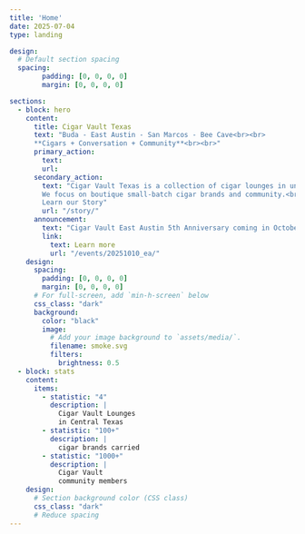 ```yaml
---
title: 'Home'
date: 2025-07-04
type: landing

design:
  # Default section spacing
  spacing:
        padding: [0, 0, 0, 0]
        margin: [0, 0, 0, 0]

sections:
  - block: hero
    content:
      title: Cigar Vault Texas
      text: "Buda - East Austin - San Marcos - Bee Cave<br><br>
      **Cigars + Conversation + Community**<br><br>"
      primary_action:
        text: 
        url: 
      secondary_action:
        text: "Cigar Vault Texas is a collection of cigar lounges in unique Central Texas neighborhoods.<br>
        We focus on boutique small-batch cigar brands and community.<br>
        Learn our Story"
        url: "/story/"
      announcement:
        text: "Cigar Vault East Austin 5th Anniversary coming in October"
        link:
          text: Learn more
          url: "/events/20251010_ea/"
    design:
      spacing:
        padding: [0, 0, 0, 0]
        margin: [0, 0, 0, 0]
      # For full-screen, add `min-h-screen` below
      css_class: "dark"
      background:
        color: "black"
        image:
          # Add your image background to `assets/media/`.
          filename: smoke.svg
          filters:
            brightness: 0.5
  - block: stats
    content:
      items:
        - statistic: "4"
          description: |
            Cigar Vault Lounges   
            in Central Texas
        - statistic: "100+"
          description: |
            cigar brands carried  
        - statistic: "1000+"
          description: |
            Cigar Vault   
            community members
    design:
      # Section background color (CSS class)
      css_class: "dark"
      # Reduce spacing
---
```

